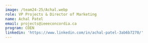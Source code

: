 ```yaml
---
image: /team24-25/Achal.webp
role: VP Projects & Director of Marketing
name: Achal Patel
email: projects@ieeeconcordia.ca
program: COEN
linkedin: 'https://www.linkedin.com/in/achal-patel-3ab6b7270/'
---
```


